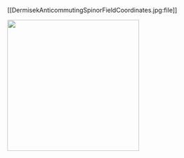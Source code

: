 
[[DermisekAnticommutingSpinorFieldCoordinates.jpg:file]]

<img src="https://ncatlab.org/nlab/files/DermisekAnticommutingSpinorFieldCoordinates.jpg" width="300">